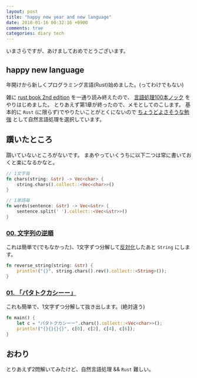 ```yaml
---
layout: post
title: "happy new year and new language"
date: 2018-01-16 00:32:16 +0900
comments: true
categories: diary tech
---
```


いまさらですが、あけましておめでとうございます。

## happy new language

年開けから新しくプログラミング言語(Rust)始めました。(ってわけでもない)

雑に [rust book 2nd edition](https://doc.rust-lang.org/book/second-edition/) を一通り読み終えたので、
[言語処理100本ノック](http://www.cl.ecei.tohoku.ac.jp/nlp100) をやりはじめました。
とりあえず第1章が終ったので、メモとしてのこします。
基本的に `Rust` (に限らず)でやりたいことがとくにないので
[ちょうどよさそうな勉強](http://yamasy1549.hateblo.jp/entry/2017/12/28/222631) として自然言語処理を選択しています。

## 躓いたところ

躓いていないところがないです。
まあやっていくうちに以下二つは常に書いておくと楽になるかなと。

```rust
// 1文字毎
fn chars(string: &str) -> Vec<char> {
    string.chars().collect::<Vec<char>>()
}

// 1単語毎
fn words(sentence: &str) -> Vec<&str> {
    sentence.split(' ').collect::<Vec<&str>>()
}
```

### [00. 文字列の逆順](http://www.cl.ecei.tohoku.ac.jp/nlp100/#sec00)
これは簡単で(でもなかった)、1文字ずつ分解して[反対化](https://doc.rust-lang.org/std/iter/trait.Iterator.html#method.rev)したあと `String` にします。

```rust
fn reverse_string(string: &str) {
    println!("{}", string.chars().rev().collect::<String>());
}
```

### [01. 「パタトクカシーー」](http://www.cl.ecei.tohoku.ac.jp/nlp100/#sec01)
これも簡単で、1文字ずつ分解して抜き出します。(絶対違う)

```rust
fn main() {
    let c = "パタトクカシーー".chars().collect::<Vec<char>>();
    println!("{}{}{}{}", c[0], c[2], c[4], c[6]);
}
```

## おわり
とりあえず2問解いてみたけど、自然言語処理 && `Rust` 難しい。
